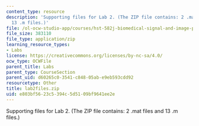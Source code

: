 ```yaml
---
content_type: resource
description: 'Supporting files for Lab 2. (The ZIP file contains: 2 .mat files and
  13 .m files.)'
file: /ol-ocw-studio-app/courses/hst-582j-biomedical-signal-and-image-processing-spring-2007/e803bf5623c5394c5d5109bf9641ee2e_lab2files.zip
file_size: 383110
file_type: application/zip
learning_resource_types:
- Labs
license: https://creativecommons.org/licenses/by-nc-sa/4.0/
ocw_type: OCWFile
parent_title: Labs
parent_type: CourseSection
parent_uid: d60265c0-3541-c848-05ab-e9eb593cdd92
resourcetype: Other
title: lab2files.zip
uid: e803bf56-23c5-394c-5d51-09bf9641ee2e
---
```

Supporting files for Lab 2. (The ZIP file contains: 2 .mat files and 13 .m files.)